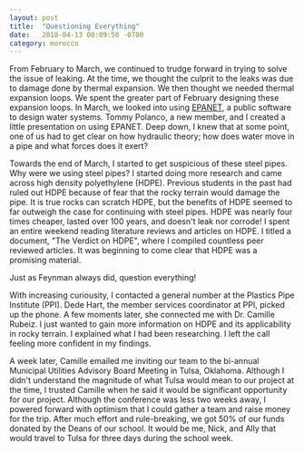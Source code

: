 ```yaml
---
layout: post
title:  "Questioning Everything"
date:   2018-04-13 00:09:50 -0700
category: morocco
---
```


From February to March, we continued to trudge forward in trying to solve the issue of leaking. At the time, we thought the culprit to the leaks was due to damage done by thermal expansion. We then thought we needed thermal expansion loops. We spent the greater part of February designing these expansion loops. In March, we looked into using [EPANET](https://www.epa.gov/water-research/epanet), a public software to design water systems. Tommy Polanco, a new member, and I created a little presentation on using EPANET. Deep down, I knew that at some point, one of us had to get clear on how hydraulic theory; how does water move in a pipe and what forces does it exert? 

Towards the end of March, I started to get suspicious of these steel pipes. Why were we using steel pipes? I started doing more research and came across high density polyethylene (HDPE). Previous students in the past had ruled out HDPE because of fear that the rocky terrain would damage the pipe. It is true rocks can scratch HDPE, but the benefits of HDPE seemed to far outweigh the case for continuing with steel pipes. HDPE was nearly four times cheaper, lasted over 100 years, and doesn't leak nor corrode! I spent an entire weekend reading literature reviews and articles on HDPE. I titled a document, "The Verdict on HDPE", where I compiled countless peer reviewed articles. It was beginning to come clear that HDPE was a promising material.

Just as Feynman always did, question everything!

With increasing curiousity, I contacted a general number at the Plastics Pipe Institute (PPI). Dede Hart, the member services coordinator at PPI, picked up the phone. A few moments later, she connected me with Dr. Camille Rubeiz. I just wanted to gain more information on HDPE and its applicability in rocky terrain. I explained what I had been researching. I left the call feeling more confident in my findings.

A week later, Camille emailed me inviting our team to the bi-annual Municipal Utilities Advisory Board Meeting in Tulsa, Oklahoma. Although I didn't understand the magnitude of what Tulsa would mean to our project at the time, I trusted Camille when he said it would be significant opportunity for our project. Although the conference was less two weeks away, I powered forward with optimism that I could gather a team and raise money for the trip. After much effort and rule-breaking, we got 50% of our funds donated by the Deans of our school. It would be me, Nick, and Ally that would travel to Tulsa for three days during the school week.